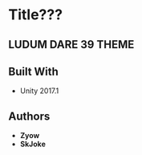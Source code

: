 # Title???

## LUDUM DARE 39 THEME

## Built With
* Unity 2017.1

## Authors

* **Zyow** 
* **SkJoke** 